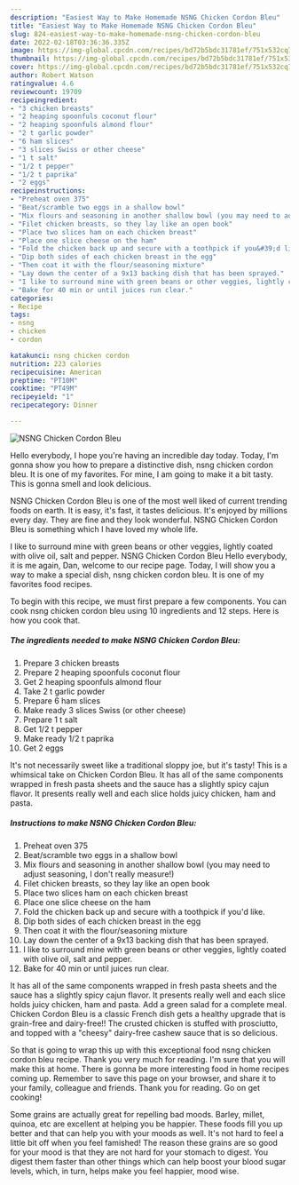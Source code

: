 ```yaml
---
description: "Easiest Way to Make Homemade NSNG Chicken Cordon Bleu"
title: "Easiest Way to Make Homemade NSNG Chicken Cordon Bleu"
slug: 824-easiest-way-to-make-homemade-nsng-chicken-cordon-bleu
date: 2022-02-18T03:36:36.335Z
image: https://img-global.cpcdn.com/recipes/bd72b5bdc31781ef/751x532cq70/nsng-chicken-cordon-bleu-recipe-main-photo.jpg
thumbnail: https://img-global.cpcdn.com/recipes/bd72b5bdc31781ef/751x532cq70/nsng-chicken-cordon-bleu-recipe-main-photo.jpg
cover: https://img-global.cpcdn.com/recipes/bd72b5bdc31781ef/751x532cq70/nsng-chicken-cordon-bleu-recipe-main-photo.jpg
author: Robert Watson
ratingvalue: 4.6
reviewcount: 19709
recipeingredient:
- "3 chicken breasts"
- "2 heaping spoonfuls coconut flour"
- "2 heaping spoonfuls almond flour"
- "2 t garlic powder"
- "6 ham slices"
- "3 slices Swiss or other cheese"
- "1 t salt"
- "1/2 t pepper"
- "1/2 t paprika"
- "2 eggs"
recipeinstructions:
- "Preheat oven 375"
- "Beat/scramble two eggs in a shallow bowl"
- "Mix flours and seasoning in another shallow bowl (you may need to adjust seasoning, I don&#39;t really measure!)"
- "Filet chicken breasts, so they lay like an open book"
- "Place two slices ham on each chicken breast"
- "Place one slice cheese on the ham"
- "Fold the chicken back up and secure with a toothpick if you&#39;d like."
- "Dip both sides of each chicken breast in the egg"
- "Then coat it with the flour/seasoning mixture"
- "Lay down the center of a 9x13 backing dish that has been sprayed."
- "I like to surround mine with green beans or other veggies, lightly coated with olive oil, salt and pepper."
- "Bake for 40 min or until juices run clear."
categories:
- Recipe
tags:
- nsng
- chicken
- cordon

katakunci: nsng chicken cordon 
nutrition: 223 calories
recipecuisine: American
preptime: "PT10M"
cooktime: "PT49M"
recipeyield: "1"
recipecategory: Dinner

---
```



![NSNG Chicken Cordon Bleu](https://img-global.cpcdn.com/recipes/bd72b5bdc31781ef/751x532cq70/nsng-chicken-cordon-bleu-recipe-main-photo.jpg)

Hello everybody, I hope you're having an incredible day today. Today, I'm gonna show you how to prepare a distinctive dish, nsng chicken cordon bleu. It is one of my favorites. For mine, I am going to make it a bit tasty. This is gonna smell and look delicious.

NSNG Chicken Cordon Bleu is one of the most well liked of current trending foods on earth. It is easy, it's fast, it tastes delicious. It's enjoyed by millions every day. They are fine and they look wonderful. NSNG Chicken Cordon Bleu is something which I have loved my whole life.

I like to surround mine with green beans or other veggies, lightly coated with olive oil, salt and pepper. NSNG Chicken Cordon Bleu Hello everybody, it is me again, Dan, welcome to our recipe page. Today, I will show you a way to make a special dish, nsng chicken cordon bleu. It is one of my favorites food recipes.


To begin with this recipe, we must first prepare a few components. You can cook nsng chicken cordon bleu using 10 ingredients and 12 steps. Here is how you cook that.

<!--inarticleads1-->

##### The ingredients needed to make NSNG Chicken Cordon Bleu:

1. Prepare 3 chicken breasts
1. Prepare 2 heaping spoonfuls coconut flour
1. Get 2 heaping spoonfuls almond flour
1. Take 2 t garlic powder
1. Prepare 6 ham slices
1. Make ready 3 slices Swiss (or other cheese)
1. Prepare 1 t salt
1. Get 1/2 t pepper
1. Make ready 1/2 t paprika
1. Get 2 eggs


It&#39;s not necessarily sweet like a traditional sloppy joe, but it&#39;s tasty! This is a whimsical take on Chicken Cordon Bleu. It has all of the same components wrapped in fresh pasta sheets and the sauce has a slightly spicy cajun flavor. It presents really well and each slice holds juicy chicken, ham and pasta. 

<!--inarticleads2-->

##### Instructions to make NSNG Chicken Cordon Bleu:

1. Preheat oven 375
1. Beat/scramble two eggs in a shallow bowl
1. Mix flours and seasoning in another shallow bowl (you may need to adjust seasoning, I don&#39;t really measure!)
1. Filet chicken breasts, so they lay like an open book
1. Place two slices ham on each chicken breast
1. Place one slice cheese on the ham
1. Fold the chicken back up and secure with a toothpick if you&#39;d like.
1. Dip both sides of each chicken breast in the egg
1. Then coat it with the flour/seasoning mixture
1. Lay down the center of a 9x13 backing dish that has been sprayed.
1. I like to surround mine with green beans or other veggies, lightly coated with olive oil, salt and pepper.
1. Bake for 40 min or until juices run clear.


It has all of the same components wrapped in fresh pasta sheets and the sauce has a slightly spicy cajun flavor. It presents really well and each slice holds juicy chicken, ham and pasta. Add a green salad for a complete meal. Chicken Cordon Bleu is a classic French dish gets a healthy upgrade that is grain-free and dairy-free!! The crusted chicken is stuffed with prosciutto, and topped with a &#34;cheesy&#34; dairy-free cashew sauce that is so delicious. 

So that is going to wrap this up with this exceptional food nsng chicken cordon bleu recipe. Thank you very much for reading. I'm sure that you will make this at home. There is gonna be more interesting food in home recipes coming up. Remember to save this page on your browser, and share it to your family, colleague and friends. Thank you for reading. Go on get cooking!

Some grains are actually great for repelling bad moods. Barley, millet, quinoa, etc are excellent at helping you be happier. These foods fill you up better and that can help you with your moods as well. It's not hard to feel a little bit off when you feel famished! The reason these grains are so good for your mood is that they are not hard for your stomach to digest. You digest them faster than other things which can help boost your blood sugar levels, which, in turn, helps make you feel happier, mood wise.
